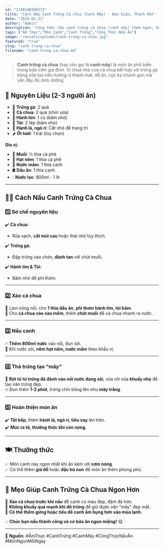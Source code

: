 ```yaml
---
id: "1740140260173"
title: "Cách Nấu Canh Trứng Cà Chua (Canh Mây) - Đơn Giản, Thanh Mát"
date: "2025-02-21"
author: "Admin"
description: "Công thức nấu canh trứng cà chua (canh mây) thơm ngon, dễ làm, phù hợp cho mọi bữa ăn."
tags: ["Ẩm thực","Món Canh","Canh Trứng","Công Thức Nấu Ăn"]
image: "/assets/uploads/canh-trung-ca-chua.jpg"
featured: "true"
slug: "canh-trung-ca-chua"
filename: "canh-trung-ca-chua.md"
---
```

>**Canh trứng cà chua** (hay còn gọi là **canh mây**) là món ăn phổ biến trong bữa cơm gia đình. Vị chua nhẹ của cà chua kết hợp với trứng gà bông xốp tạo nên hương vị thanh mát, dễ ăn, cực kỳ nhanh gọn mà vẫn đầy đủ dinh dưỡng.  



## 🛒 **Nguyên Liệu** (2-3 người ăn)  
- 🥚 **Trứng gà**: 2 quả  
- 🍅 **Cà chua**: 2 quả (chín vừa)  
- 🧅 **Hành tím**: 1 củ (băm nhỏ)  
- 🧄 **Tỏi**: 2 tép (băm nhỏ)  
- 🌿 **Hành lá, ngò rí**: Cắt nhỏ để trang trí  
- 🌶️ **Ớt tươi**: 1 trái (tùy chọn)  

**Gia vị:**  
- 🧂 **Muối**: ½ thìa cà phê  
- 🍚 **Hạt nêm**: 1 thìa cà phê  
- 🥢 **Nước mắm**: 1 thìa canh  
- 🛢️ **Dầu ăn**: 1 thìa canh  
- 💧 **Nước lọc**: 800ml - 1 lít  

---

## 👩‍🍳 **Cách Nấu Canh Trứng Cà Chua**  

### 1️⃣ **Sơ chế nguyên liệu**  
✔️ **Cà chua:**  
- Rửa sạch, **cắt múi cau** hoặc thái nhỏ tùy thích.  

✔️ **Trứng gà:**  
- Đập trứng vào chén, **đánh tan** với chút muối.  

✔️ **Hành tím & Tỏi:**  
- Băm nhỏ để phi thơm.  

---
### 2️⃣ **Xào cà chua**  
🥄 Làm nóng nồi, cho **1 thìa dầu ăn**, **phi thơm hành tím, tỏi băm**.  
🍅 Cho **cà chua vào xào mềm**, thêm **chút muối** để cà chua nhanh ra nước. 
 
---

### 3️⃣ **Nấu canh**  
💦 **Thêm 800ml nước** vào nồi, đun sôi.  
🍲 Khi nước sôi, **nêm hạt nêm, nước mắm** theo khẩu vị.  

---

### 4️⃣ **Thả trứng tạo "mây"**  
🥚 **Rót từ từ trứng đã đánh vào nồi nước đang sôi**, vừa rót vừa **khuấy nhẹ** để tạo vân trứng đẹp.  
🔥 Đun thêm **1-2 phút**, trứng chín bông lên như **mây trắng**.  

---

### 5️⃣ **Hoàn thiện món ăn**  
✔️ **Tắt bếp**, thêm **hành lá, ngò rí, tiêu xay** lên trên.  
✔️ **Múc ra tô, thưởng thức khi còn nóng**.  

---

## 🍽️ **Thưởng thức**  
✅ Món canh này ngon nhất khi ăn kèm với **cơm nóng**.  
✅ Có thể thêm **giá đỗ** hoặc **đậu hũ non** để món ăn thêm phong phú.  

---

## 📌 **Mẹo Giúp Canh Trứng Cà Chua Ngon Hơn**  
🔹 **Xào cà chua trước khi nấu** để canh có màu đẹp, đậm đà hơn.  
🔹 **Không khuấy quá mạnh khi đổ trứng** để giữ được vân "mây" đẹp mắt.  
🔹 **Có thể thêm gừng hoặc tiêu để canh ấm bụng hơn vào mùa lạnh.**  

💡 **Chúc bạn nấu thành công và có bữa ăn ngon miệng!** 😋  

---

📌 **Nguồn:** #ẨmThực #CanhTrứng #CanhMây #CôngThứcNấuĂn #MónNgonMỗiNgày